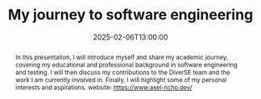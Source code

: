 ---
date: 2025-02-06T13:00:00
title: "My journey to software engineering"
abstract: >
    In this presentation, I will introduce myself and share my academic journey, covering my educational and professional background in software engineering and testing. I will then discuss my contributions to the DiverSE team and the work I am currently involved in. Finally, I will highlight some of my personal interests and aspirations.
    website: https://www.axel-ncho.dev/
 

event: DiverSE Coffee
location: Rennes, France
speaker: Axel N'CHO

---